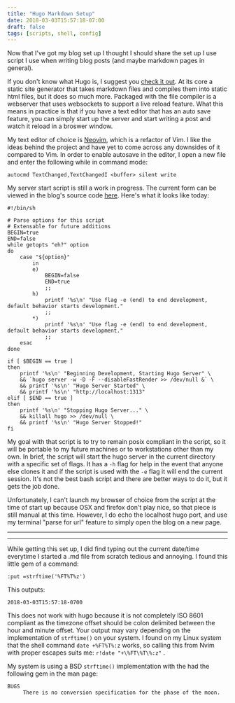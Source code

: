 ```yaml
---
title: "Hugo Markdown Setup"
date: 2018-03-03T15:57:18-07:00
draft: false 
tags: [scripts, shell, config]
---
```

Now that I've got my blog set up I thought I should share the set up I use script I use when writing blog posts (and maybe markdown pages in general).

If you don't know what Hugo is, I suggest you [check it out](https://gohugo.io). At its core a static site generator that takes markdown files and compiles them into static html files, but it does so much more. Packaged with the file compiler is a webserver that uses websockets to support a live reload feature. What this means in practice is that if you have a text editor that has an auto save feature, you can simply start up the server and start writing a post and watch it reload
in a broswer window. 

My text editor of choice is [Neovim](https://neovim.io/), which is a refactor of Vim. I like the ideas behind the project and have yet to come across any downsides of it compared to Vim. In order to enable autosave in the editor, I open a new file and enter the following while in command mode:

```autocmd TextChanged,TextChangedI <buffer> silent write```

My server start script is still a work in progress. The current form can be viewed in the blog's source code [here](https://raw.githubusercontent.com/JKomoroski/HugoBlogSource/master/start_server). Here's what it looks like today:

```
#!/bin/sh

# Parse options for this script
# Extensable for future additions
BEGIN=true
END=false
while getopts "eh?" option
do
    case "${option}"
        in
        e)
            BEGIN=false
            END=true
            ;;
        h)
            printf '%s\n' "Use flag -e (end) to end development, default behavior starts development."
            ;;
        *)
            printf '%s\n' "Use flag -e (end) to end development, default behavior starts development."
            ;;
    esac
done

if [ $BEGIN == true ]
then
    printf '%s\n' "Beginning Development, Starting Hugo Server" \
    && `hugo server -w -D -F --disableFastRender >> /dev/null &` \
    && printf '%s\n' "Hugo Server Started" \
    && printf '%s\n' "http://localhost:1313"
elif [ $END == true ]
then
    printf '%s\n' "Stopping Hugo Server..." \
    && killall hugo >> /dev/null \
    && printf '%s\n' "Hugo Server Stopped!"
fi
```
My goal with that script is to try to remain posix compliant in the script, so it will be portable to my future machines
 or to workstations other than my own. In brief, the script will start the hugo server in the current directory with a 
 specific set of flags. It has a `-h` flag for help in the event that anyone else clones it and if the script is used 
 with the `-e` flag it will end the current session. It's not the best bash script and there are better ways to do it, 
 but it gets the job done. 

Unfortunately, I can't launch my browser of choice from the script at the time of start up because OSX and firefox 
 don't play nice, so that piece is still manual at this time. However, I do echo the localhost hugo port, and use my 
 terminal "parse for url" feature to simply open the blog on a new page. 

---
---

While getting this set up, I did find typing out the current date/time everytime I started a .md file from
 scratch tedious and annoying. I found this little gem of a command: 

`:put =strftime('%FT%T%z')` 

This outputs:

`2018-03-03T15:57:18-0700`

This does not work with hugo because it is not completely ISO 8601 compliant as the timezone offset should be colon 
 delimited between the hour and minute offset. Your output may vary depending on the implementation of `strftime()` 
 on your system. I found on my Linux system that the shell command `date +%FT%T%:z` works, so calling this from Nvim
 with proper escapes suits me: `r!date "+\%FT\%T\%:z"` . 
 
My system is using a BSD `strftime()` implementation with the had the following gem in the man page:
```
BUGS
     There is no conversion specification for the phase of the moon.
```
